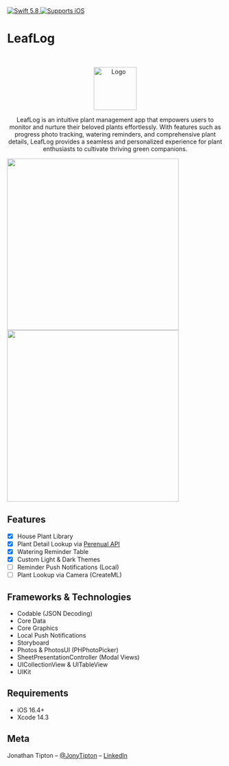 <a href="https://swift.org">
    <img src="https://img.shields.io/badge/Swift-5.8-F05138?logo=swift&logoColor=white" alt="Swift 5.8" />
  </a>

  <a href="https://help.github.com/en/actions/automating-your-workflow-with-github-actions/virtual-environments-for-github-hosted-runners#supported-runners-and-hardware-resources">
    <img src="https://img.shields.io/badge/platform-iOS-lightgray" alt="Supports iOS" />
  </a>

# LeafLog
<br />
<p align="center">
  <a href="https://github.com/alexanderritik/Best-README-Template">
    <img src="https://github.com/jonytipton/LeafLog/assets/42556403/9fb08f39-cd79-4b18-8fba-84404d96617a" alt="Logo" width="100" height="100">
  </a>
  <p align="center">
    LeafLog is an intuitive plant management app that empowers users to monitor and nurture their beloved plants effortlessly. With features such as progress photo tracking, watering reminders, and comprehensive plant details, LeafLog provides a seamless and personalized experience for plant enthusiasts to cultivate thriving green companions. 
  </p>
</p>

<p align="row">
<img src= "https://github.com/jonytipton/LeafLog/assets/42556403/13031265-2d4f-4769-a2bd-334c9c21083f" width="400" >
<img src= "https://github.com/jonytipton/LeafLog/assets/42556403/d2aabaa1-1497-442d-9128-208e6d56e4e5" width="400" >
</p>

## Features

- [x] House Plant Library
- [x] Plant Detail Lookup via [Perenual API](https://perenual.com/docs/api)
- [x] Watering Reminder Table
- [x] Custom Light & Dark Themes
- [ ] Reminder Push Notifications (Local)
- [ ] Plant Lookup via Camera (CreateML)

## Frameworks & Technologies
- Codable (JSON Decoding)
- Core Data
- Core Graphics
- Local Push Notifications
- Storyboard
- Photos & PhotosUI (PHPhotoPicker)
- SheetPresentationController (Modal Views)
- UICollectionView & UITableView
- UIKit

## Requirements

- iOS 16.4+
- Xcode 14.3


## Meta

Jonathan Tipton – [@JonyTipton](https://twitter.com/jonyTipton) – [LinkedIn](https://www.linkedin.com/in/jonathantipton/)
